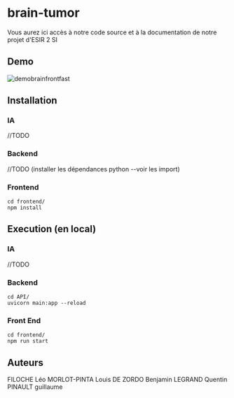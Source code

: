 # brain-tumor
Vous aurez ici accès à notre code source et à la documentation de notre projet d'ESIR 2 SI
## Demo
![demobrainfrontfast](https://user-images.githubusercontent.com/62034725/225095053-7b6e2e60-490d-43cd-8084-0fcc218b3b38.gif)

## Installation 
### IA
//TODO 
### Backend
//TODO (installer les dépendances python --voir les import)
### Frontend
```
cd frontend/
npm install
```
## Execution (en local)
### IA
//TODO
### Backend
```
cd API/
uvicorn main:app --reload
```
### Front End
```
cd frontend/
npm run start
```

## Auteurs
FILOCHE Léo
MORLOT-PINTA Louis
DE ZORDO Benjamin
LEGRAND Quentin
PINAULT guillaume
